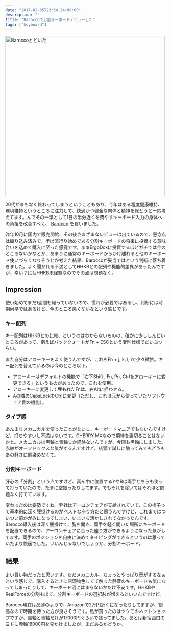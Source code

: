 ```yaml
---
date: "2017-02-05T23:34:24+09:00"
description: ""
title: "Baroccoで分割キーボードデビューした"
tags: ["keyboard"]
---
```


<a data-flickr-embed="true"  href="https://www.flickr.com/gp/chroju/hY667o" title="Baroccoとどいた"><img src="https://c1.staticflickr.com/1/579/31813875193_36398a3d15.jpg" width="500" height="500" alt="Baroccoとどいた"></a><script async src="//embedr.flickr.com/assets/client-code.js" charset="utf-8"></script>

20代がまもなく終わってしまうということもあり、今年はある程度健康維持、環境維持というところに注力して、快適かつ健全な肉体と精神を保とうと一応考えてます。んでその一環として1日の半分近くを費やすキーボード入力の身体への負担を改善すべく、 [Barocco](https://www.mistelkeyboard.com/keyboards) を買いました。

昨年10月に国内で販売開始、その後さまざまなレビューは出ているので、懸念点は織り込み済みで、半ば流行り始めである分割キーボードの将来に投資する意味合いを込めて購入に至った感覚です。まぁErgoDoxに投資するほどガチでは今のところないかなとか、あまりに通常のキーボードからかけ離れると他のキーボード使いづらくなりそうとか考えた結果、Baroccoが妥当ではという判断に落ち着きました。よく聞かれる不満としてHHKBとの配列や機能的差異があったんですが、幸い？にもHHKB未経験なのでその点は問題なく。

Impression
----

使い始めてまだ1週間も経っていないので、慣れが必要ではあるし、判断には時期尚早ではあるけど、今のところ悪くないなという感じです。

### キー配列

キー配列はHHKBとの比較、というのはわからないものの、確かに少ししんどいところがあって、例えばバッククォートがFn + ESCという変則仕様でだいぶつらい。

また自分はアローキーをよく使うんですが、これもFn + j, k, l, iで少々微妙。キー配列を替えているのは今のところ以下。

* アローキーはデフォルトの機能で「右下Shift , Fn, Pn, Ctrlをアローキーに変更できる」というものがあったので、これを使用。
* アローキーに変更して埋もれたFnは、右Altに担わせる。
* Aの隣のCapsLockをCtrlに変更（ただし、これは元から使っていたソフトウェア側の機能）。

### タイプ感

あんまりメカニカルを使ったことがないし、キーボードマニアでもないんですけど、打ちやすいし不満はないです。CHERRY MXなので期待を裏切ることはないかと。メカニカルは黒軸と青軸しか経験ないんですが、今回も黒軸にしました。赤軸がオーソドックスな気がするんですけど、店頭で試しに触ってみてもどうもあの軽さに馴染めなくて。

### 分割キーボード

肝心の「分割」という点ですけど、真ん中に位置するYやBは両手どちらも使って打っていたので、たまに空振ったりしてます。でもそれを除いてはそれほど問題なく打てています。

変わったのは姿勢ですね。弊社はアーロンチェアが支給されていて、この椅子って基本的に深く腰掛けるのがベストな座り方だと思うんですけど、これまではついつい前かがみになってしまい、いまいち活かしきれてなかったんです。Barocco導入後は深く腰掛けて、胸を開き、両手を軽く開いた場所にキーボードを配置できるので、アーロンチェアに合った座り方ができるようになった気がしてます。両手のポジションを自由に決めてタイピングができるというのは思っていたより快適でした。いいんじゃないでしょうか、分割キーボード。

結果
----

よい買い物だったと思います。ただメカニカル、ちょっとやっぱり音がするなぁという感じで、購入するときに店頭物色してて触った静音のキーボードも気になってしまったりして、キーボード沼にはまらないかだけ不安です。HHKBやRealForceの分割も出て、分割キーボードの選択肢が増えるといいんですけど。

Barocco現在は品薄のようで、Amazonで2万円近くになったりしてますが、割高なので時期を待った方が良さそうです。私が買ったのはツクモのネットショップですが、黒軸と青軸だけが17000円ぐらいで残ってました。あとは新宿西口のヨドに赤軸18000円を見かけましたが、まだあるかどうか。

